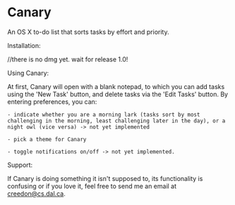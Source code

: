 Canary
======

An OS X to-do list that sorts tasks by effort and priority.

Installation:

//there is no dmg yet. wait for release 1.0!



Using Canary:

At first, Canary will open with a blank notepad, to which you can add tasks using the 'New Task' button,
and delete tasks via the 'Edit Tasks' button. By entering preferences, you can:
   
    - indicate whether you are a morning lark (tasks sort by most challenging in the morning, least challenging later in the day), or a night owl (vice versa) -> not yet implemented
   
    - pick a theme for Canary
   
    - toggle notifications on/off -> not yet implemented.



Support:

If Canary is doing something it isn't supposed to, its functionality is confusing or if you love it,
feel free to send me an email at creedon@cs.dal.ca.
